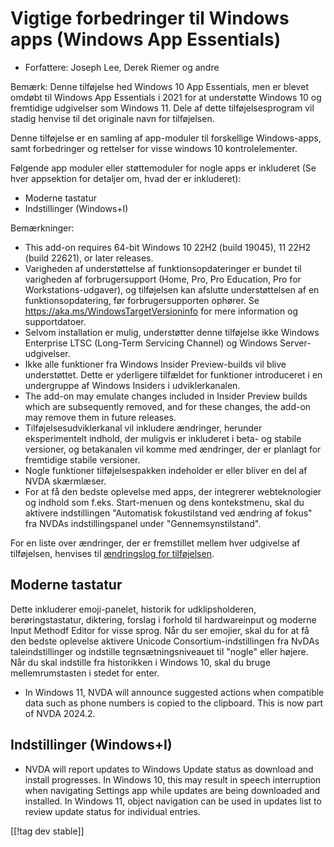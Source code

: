 # Vigtige forbedringer til Windows apps (Windows App Essentials) #

* Forfattere: Joseph Lee, Derek Riemer og andre

Bemærk: Denne tilføjelse hed Windows 10 App Essentials, men er blevet omdøbt
til Windows App Essentials i 2021 for at understøtte Windows 10 og
fremtidige udgivelser som Windows 11. Dele af dette tilføjelsesprogram vil
stadig henvise til det originale navn for tilføjelsen.

Denne tilføjelse er en samling af app-moduler til forskellige Windows-apps,
samt forbedringer og rettelser for visse windows 10 kontrolelementer.

Følgende app moduler eller støttemoduler for nogle apps er inkluderet (Se
hver appsektion for detaljer om, hvad der er inkluderet):

* Moderne tastatur
* Indstillinger (Windows+I)

Bemærkninger:

* This add-on requires 64-bit Windows 10 22H2 (build 19045), 11 22H2 (build
  22621), or later releases.
* Varigheden af understøttelse af funktionsopdateringer er bundet til
  varigheden af forbrugersupport (Home, Pro, Pro Education, Pro for
  Workstations-udgaver), og tilføjelsen kan afslutte understøttelsen af en
  funktionsopdatering, før forbrugersupporten ophører. Se
  <https://aka.ms/WindowsTargetVersioninfo> for mere information og
  supportdatoer.
* Selvom installation er mulig, understøtter denne tilføjelse ikke Windows
  Enterprise LTSC (Long-Term Servicing Channel) og Windows
  Server-udgivelser.
* Ikke alle funktioner fra Windows Insider Preview-builds vil blive
  understøttet. Dette er yderligere tilfældet for funktioner introduceret i
  en undergruppe af Windows Insiders i udviklerkanalen.
* The add-on may emulate changes included in Insider Preview builds which
  are subsequently removed, and for these changes, the add-on may remove
  them in future releases.
* Tilføjelsesudviklerkanal vil inkludere ændringer, herunder eksperimentelt
  indhold, der muligvis er inkluderet i beta- og stabile versioner, og
  betakanalen vil komme med ændringer, der er planlagt for fremtidige
  stabile versioner.
* Nogle funktioner tilføjelsespakken indeholder er eller bliver en del af
  NVDA skærmlæser.
* For at få den bedste oplevelse med apps, der integrerer webteknologier og
  indhold som f.eks. Start-menuen og dens kontekstmenu, skal du aktivere
  indstillingen "Automatisk fokustilstand ved ændring af fokus" fra NVDAs
  indstillingspanel under "Gennemsynstilstand".

For en liste over ændringer, der er fremstillet mellem hver udgivelse af
tilføjelsen, henvises til [ændringslog for tilføjelsen][1].

## Moderne tastatur

Dette inkluderer emoji-panelet, historik for udklipsholderen,
berøringstastatur, diktering, forslag i forhold til hardwareinput og moderne
Input Methodf Editor for visse sprog. Når du ser emojier, skal du for at få
den bedste oplevelse aktivere Unicode Consortium-indstillingen fra NvDAs
taleindstillinger og indstille tegnsætningsniveauet til "nogle" eller
højere. Når du skal indstille fra historikken i Windows 10, skal du bruge
mellemrumstasten i stedet for enter.

* In Windows 11, NVDA will announce suggested actions when compatible data
  such as phone numbers is copied to the clipboard. This is now part of NVDA
  2024.2.

## Indstillinger (Windows+I)

* NVDA will report updates to Windows Update status as download and install
  progresses. In Windows 10, this may result in speech interruption when
  navigating Settings app while updates are being downloaded and
  installed. In Windows 11, object navigation can be used in updates list to
  review update status for individual entries.

[[!tag dev stable]]

[1]: https://github.com/josephsl/wintenapps/wiki/w10changelog
